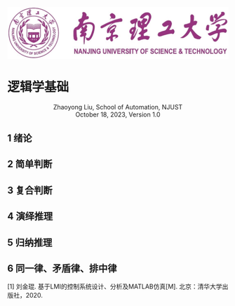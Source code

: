 





<img src="./assets/Njust.jpg" alt="Njust" style="zoom:55%;">



# 逻辑学基础

<div align = "center">Zhaoyong Liu, School of Automation, NJUST</div>

<div align = "center">October 18, 2023, Version 1.0</div>








## 1  绪论





## 2  简单判断



## 3  复合判断



## 4  演绎推理



## 5  归纳推理



## 6  同一律、矛盾律、排中律









[1]  刘金琨. 基于LMI的控制系统设计、分析及MATLAB仿真[M]. 北京：清华大学出版社，2020.



